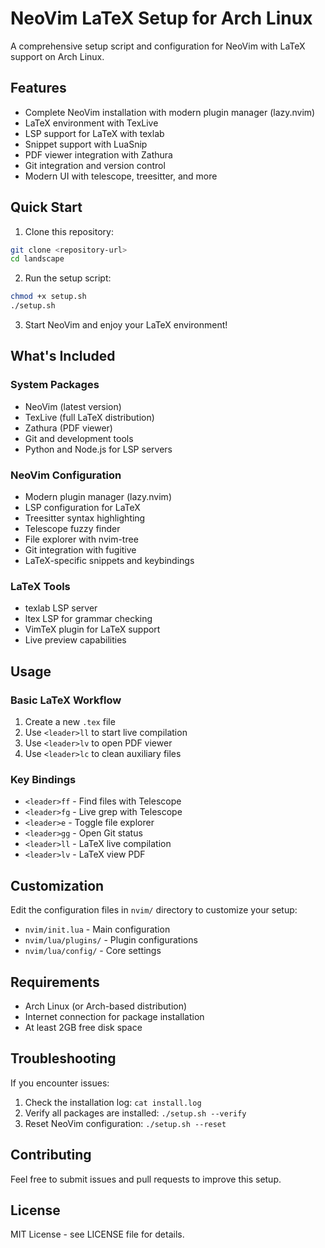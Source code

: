 # NeoVim LaTeX Setup for Arch Linux

A comprehensive setup script and configuration for NeoVim with LaTeX support on Arch Linux.

## Features

- Complete NeoVim installation with modern plugin manager (lazy.nvim)
- LaTeX environment with TexLive
- LSP support for LaTeX with texlab
- Snippet support with LuaSnip
- PDF viewer integration with Zathura
- Git integration and version control
- Modern UI with telescope, treesitter, and more

## Quick Start

1. Clone this repository:
```bash
git clone <repository-url>
cd landscape
```

2. Run the setup script:
```bash
chmod +x setup.sh
./setup.sh
```

3. Start NeoVim and enjoy your LaTeX environment!

## What's Included

### System Packages
- NeoVim (latest version)
- TexLive (full LaTeX distribution)
- Zathura (PDF viewer)
- Git and development tools
- Python and Node.js for LSP servers

### NeoVim Configuration
- Modern plugin manager (lazy.nvim)
- LSP configuration for LaTeX
- Treesitter syntax highlighting
- Telescope fuzzy finder
- File explorer with nvim-tree
- Git integration with fugitive
- LaTeX-specific snippets and keybindings

### LaTeX Tools
- texlab LSP server
- ltex LSP for grammar checking
- VimTeX plugin for LaTeX support
- Live preview capabilities

## Usage

### Basic LaTeX Workflow
1. Create a new `.tex` file
2. Use `<leader>ll` to start live compilation
3. Use `<leader>lv` to open PDF viewer
4. Use `<leader>lc` to clean auxiliary files

### Key Bindings
- `<leader>ff` - Find files with Telescope
- `<leader>fg` - Live grep with Telescope
- `<leader>e` - Toggle file explorer
- `<leader>gg` - Open Git status
- `<leader>ll` - LaTeX live compilation
- `<leader>lv` - LaTeX view PDF

## Customization

Edit the configuration files in `nvim/` directory to customize your setup:
- `nvim/init.lua` - Main configuration
- `nvim/lua/plugins/` - Plugin configurations
- `nvim/lua/config/` - Core settings

## Requirements

- Arch Linux (or Arch-based distribution)
- Internet connection for package installation
- At least 2GB free disk space

## Troubleshooting

If you encounter issues:
1. Check the installation log: `cat install.log`
2. Verify all packages are installed: `./setup.sh --verify`
3. Reset NeoVim configuration: `./setup.sh --reset`

## Contributing

Feel free to submit issues and pull requests to improve this setup.

## License

MIT License - see LICENSE file for details.
